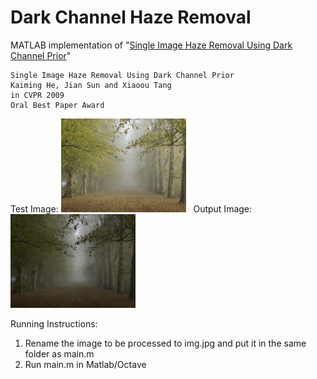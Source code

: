 Dark Channel Haze Removal
=========================

MATLAB implementation of "[Single Image Haze Removal Using Dark Channel Prior][1]"

	Single Image Haze Removal Using Dark Channel Prior
	Kaiming He, Jian Sun and Xiaoou Tang
	in CVPR 2009
	Oral Best Paper Award

Test Image:
<img src="https://raw.githubusercontent.com/TanayNarshana/Single-Image-Dehazing-1/master/img.jpg" width="200px"/>
&nbsp;
Output Image:
<img src="https://raw.githubusercontent.com/TanayNarshana/Single-Image-Dehazing-1/master/output.jpg" width="200px"/>

[1]: http://kaiminghe.com/publications/cvpr09.pdf


Running Instructions:
1) Rename the image to be processed to img.jpg and put it in the same folder as main.m
2) Run main.m in Matlab/Octave
